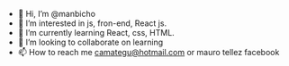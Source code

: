 - 👋 Hi, I’m @manbicho
- 👀 I’m interested in js, fron-end, React js.
- 🌱 I’m currently learning React, css, HTML.
- 💞️ I’m looking to collaborate on learning
- 📫 How to reach me camategu@hotmail.com or mauro tellez facebook

<!---
manbicho/manbicho is a ✨ special ✨ repository because its `README.md` (this file) appears on your GitHub profile.
You can click the Preview link to take a look at your changes.
--->
